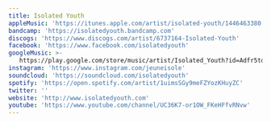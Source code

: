 ```yaml
---
title: Isolated Youth
appleMusic: 'https://itunes.apple.com/artist/isolated-youth/1446463380'
bandcamp: 'https://isolatedyouth.bandcamp.com'
discogs: 'https://www.discogs.com/artist/6737164-Isolated-Youth'
facebook: 'https://www.facebook.com/isolatedyouth'
googleMusic: >-
   https://play.google.com/store/music/artist/Isolated_Youth?id=Adfr5tdytupy4ijmmeozafdt7si
instagram: 'https://www.instagram.com/jeuneisole'
soundcloud: 'https://soundcloud.com/isolatedyouth'
spotify: 'https://open.spotify.com/artist/1uimsSGy9meFZYozKHuyZC'
twitter: ''
website: 'http://www.isolatedyouth.com'
youtube: 'https://www.youtube.com/channel/UC36K7-or1OW_FKeHFfvRNvw'
---
```


